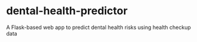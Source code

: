 # dental-health-predictor
A Flask-based web app to predict dental health risks using health checkup data
